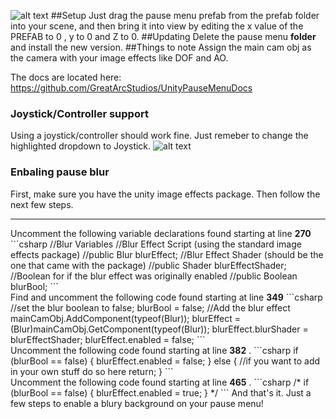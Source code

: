![alt text](http://i.imgur.com/QvaVqvN.png)
##Setup
Just drag the pause menu prefab from the prefab folder into your scene, and then bring it into view by editing the x value of the PREFAB to 0 , y to 0 and Z to 0. 
##Updating
Delete the pause menu **folder** and install the new version. 
##Things to note
Assign the main cam obj as the camera with your image effects like DOF and AO. 

The docs are located here: https://github.com/GreatArcStudios/UnityPauseMenuDocs
### Joystick/Controller support
Using a joystick/controller should work fine. Just remeber to change the highlighted dropdown to Joystick.
![alt text](http://i.imgur.com/Pf7poMk.png)
 
### Enbaling pause blur
First, make sure you have the unity image effects package. Then follow the next few steps.
<hr>
Uncomment the following variable declarations found starting at line <b>270</b>
```csharp
 //Blur Variables
 //Blur Effect Script (using the standard image effects package) 
 //public Blur blurEffect;
 //Blur Effect Shader (should be the one that came with the package)
 //public Shader blurEffectShader;
 //Boolean for if the blur effect was originally enabled
 //public Boolean blurBool;
 ```
 <br>
 Find and uncomment the following code found starting at line <b>349</b>
 ```csharp
  //set the blur boolean to false;
  blurBool = false;
  //Add the blur effect
  mainCamObj.AddComponent(typeof(Blur));
  blurEffect = (Blur)mainCamObj.GetComponent(typeof(Blur));
  blurEffect.blurShader = blurEffectShader;
  blurEffect.enabled = false;  
  ```
  <br>
  Uncomment the following code found starting at line <b>382</b> .
  ```csharp
 if (blurBool == false)
  {
  blurEffect.enabled = false;
  }
  else
   {
   //if you want to add in your own stuff do so here
   return;
   } 
   ```
   <br>
  Uncomment the following code found starting at line <b>465</b> .
  ```csharp
 /* if (blurBool == false)
  {
   blurEffect.enabled = true;
  }  */
  ```
And that's it. Just a few steps to enable a blury background on your pause menu!
